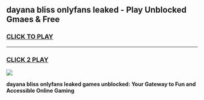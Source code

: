 
## dayana bliss onlyfans leaked - Play Unblocked Gmaes & Free
<h3>
<a href="https://news.freeplayer.one?title=dayana_bliss_onlyfans_leaked&ref=16F">CLICK TO PLAY</a></h3>
<hr>

<h3>
<a href="https://news.freeplayer.one?title=dayana_bliss_onlyfans_leaked&ref=16F">CLICK 2 PLAY</a>
  
</h3>

<a href="https://news.freeplayer.one?title=dayana_bliss_onlyfans_leaked&ref=16F/"><img src="https://clearcache.store/games.png"></a>


**dayana bliss onlyfans leaked games unblocked: Your Gateway to Fun and Accessible Online Gaming**
